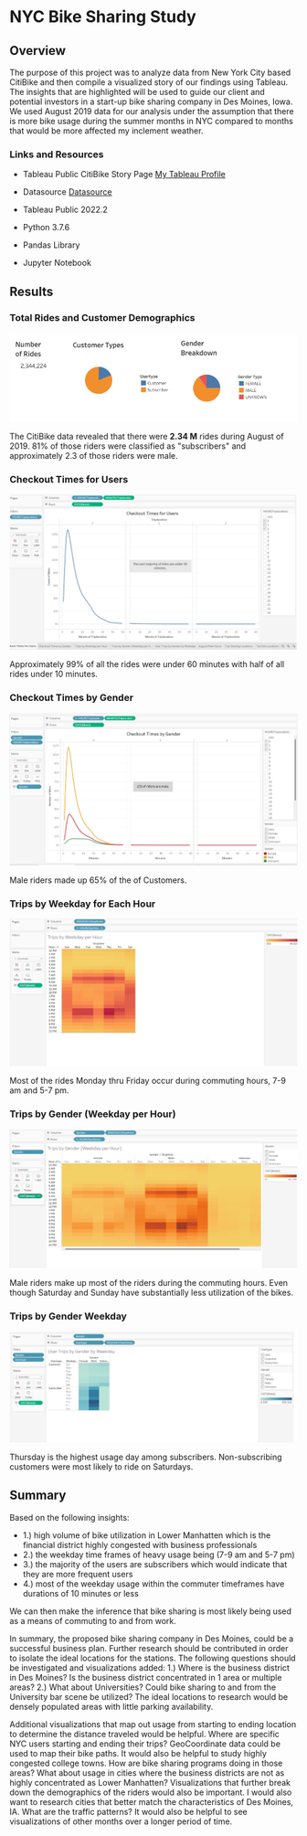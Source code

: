 # NYC Bike Sharing Study

## Overview

The purpose of this project was to analyze data from New York City based CitiBike and then compile a visualized story of our findings using Tableau. The insights that are highlighted will be used to guide our client and potential investors in a start-up bike sharing company in Des Moines, Iowa.  We used August 2019 data for our analysis under the assumption that there is more bike usage during the summer months in NYC compared to months that would be more affected my inclement weather. 

### Links and Resources

 * Tableau Public CitiBike Story Page
  [My Tableau Profile](https://public.tableau.com/app/profile/robin.foster6976/viz/Bikesharing_Module14_Challenge/CheckoutTimesforUsers?publish=yes)  
 
 * Datasource
  [Datasource](https://s3.amazonaws.com/tripdata/index.html)
   
 * Tableau Public 2022.2
    
 * Python 3.7.6
 
 * Pandas Library
 
 * Jupyter Notebook

## Results

### Total Rides and Customer Demographics

![Total_Rides_Demos](https://github.com/rloufoster/bikesharing/blob/main/Resources/TotalRidesUserGender.png?raw=true)

The CitiBike data revealed that there were **2.34 M** rides during August of 2019.  81% of those riders were classified as "subscribers" and approximately 2.3 of those riders were male.

### Checkout Times for Users

![CheckoutTimesforUsers](https://github.com/rloufoster/bikesharing/blob/main/Resources/Checkout_Times_For_Users_Image.png?raw=true)

Approximately 99% of all the rides were under 60 minutes with half of all rides under 10 minutes.

### Checkout Times by Gender

![CheckoutTimesbyGender](https://github.com/rloufoster/bikesharing/blob/main/Resources/Checkout_Times_By_Gender_Image.png?raw=true)

Male riders made up 65% of the of Customers.

### Trips by Weekday for Each Hour

![WeekdayforEachHour](https://github.com/rloufoster/bikesharing/blob/main/Resources/Trips_By_Weekday_per_Hour.png?raw=true)

Most of the rides Monday thru Friday occur during commuting hours, 7-9 am and 5-7 pm.  

### Trips by Gender (Weekday per Hour)

![TripsbyGenderWeekdayPerHour](https://github.com/rloufoster/bikesharing/blob/main/Resources/Trips_By_Gender.png?raw=true)

Male riders make up most of the riders during the commuting hours.  Even though Saturday and Sunday have substantially less utilization of the bikes.

### Trips by Gender Weekday

![TripsbyGenderWeekday](https://github.com/rloufoster/bikesharing/blob/main/Resources/User%20Trips%20by%20Gender%20by%20Weekday.png?raw=true)

Thursday is the highest usage day among subscribers.  Non-subscribing customers were most likely to ride on Saturdays.

## Summary

Based on the following insights:

  * 1.) high volume of bike utilization in Lower Manhatten which is the financial district highly congested with business professionals
  * 2.) the weekday time frames of heavy usage being (7-9 am and 5-7 pm)
  * 3.) the majority of the users are subscribers which would indicate that they are more frequent users
  * 4.) most of the weekday usage within the commuter timeframes have durations of 10 minutes or less

We can then make the inference that bike sharing is most likely being used as a means of commuting to and from work.  

In summary, the proposed bike sharing company in Des Moines, could be a successful business plan.  Further research should be contributed in order to isolate the ideal locations for the stations. The following questions should be investigated and visualizations added: 1.) Where is the business district in Des Moines? Is the business district concentrated in 1 area or multiple areas? 2.) What about Universities?  Could bike sharing to and from the University bar scene be utilized?  The ideal locations to research would be densely populated areas with little parking availability. 

Additional visualizations that map out usage from starting to ending location to determine the distance traveled would be helpful. Where are specific NYC users starting and ending their trips? GeoCoordinate data could be used to map their bike paths. It would also be helpful to study highly congested college towns.  How are bike sharing programs doing in those areas?  What about usage in cities where the business districts are not as highly concentrated as Lower Manhatten? Visualizations that further break down the demographics of the riders would also be important. I would also want to research cities that better match the characteristics of Des Moines, IA.  What are the traffic patterns?  It would also be helpful to see visualizations of other months over a longer period of time.




